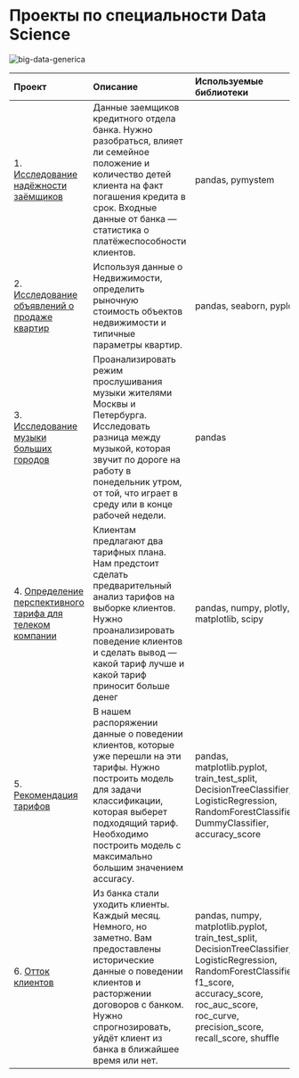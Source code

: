 # Проекты по специальности Data Science
![big-data-generica](https://user-images.githubusercontent.com/84096907/127912390-f2818c02-ae0f-48c7-a278-061e1a8710ff.jpeg)

| Проект | Описание | Используемые библиотеки |
| :------------------- | :---------------------- | :------------------------ |
| 1. [Исследование надёжности заёмщиков](https://github.com/Ilya-s93/analytical_projects/blob/main/Borrowers/Borrowers.ipynb) | Данные заемщиков кредитного отдела банка. Нужно разобраться, влияет ли семейное положение и количество детей клиента на факт погашения кредита в срок. Входные данные от банка — статистика о платёжеспособности клиентов. | pandas, pymystem |
| 2. [Исследование объявлений о продаже квартир](https://github.com/Ilya-s93/analytical_projects/blob/main/Apartment/apartment.ipynb) | Используя данные о Недвижимости, определить рыночную стоимость объектов недвижимости и типичные параметры квартир. | pandas, seaborn, pyplot |
| 3. [Исследование музыки больших городов](https://github.com/Ilya-s93/analytical_projects/blob/main/Music_cities/Music_cities.ipynb) | Проанализировать режим прослушивания музыки жителями Москвы и Петербурга. Исследовать разница между музыкой, которая звучит по дороге на работу в понедельник утром, от той, что играет в среду или в конце рабочей недели. | pandas |
| 4. [Определение перспективного тарифа для телеком компании](https://github.com/Ilya-s93/analytical_projects/blob/main/Tariffs_telecom/Tariffs_telecom.ipynb) | Клиентам предлагают два тарифных плана. Нам предстоит сделать предварительный анализ тарифов на выборке клиентов. Нужно проанализировать поведение клиентов и сделать вывод — какой тариф лучше и какой тариф приносит больше денег | pandas, numpy, plotly, matplotlib, scipy |
| 5. [Рекомендация тарифов](https://github.com/Ilya-s93/analytical-projects/tree/main/Tariffs_ml) | В нашем распоряжении данные о поведении клиентов, которые уже перешли на эти тарифы. Нужно построить модель для задачи классификации, которая выберет подходящий тариф. Необходимо построить модель с максимально большим значением accuracy. | pandas, matplotlib.pyplot, train_test_split, DecisionTreeClassifier, LogisticRegression, RandomForestClassifier, DummyClassifier, accuracy_score |
| 6. [Отток клиентов](https://github.com/Ilya-s93/analytical-projects/blob/main/Churn_clients/Churn_clients.ipynb) | Из банка стали уходить клиенты. Каждый месяц. Немного, но заметно. Вам предоставлены исторические данные о поведении клиентов и расторжении договоров с банком. Нужно спрогнозировать, уйдёт клиент из банка в ближайшее время или нет. | pandas, numpy, matplotlib.pyplot, train_test_split, DecisionTreeClassifier, LogisticRegression, RandomForestClassifier, f1_score, accuracy_score, roc_auc_score, roc_curve, precision_score, recall_score, shuffle |
